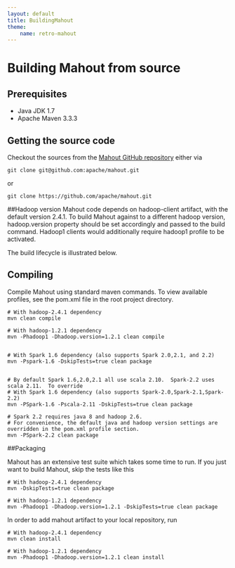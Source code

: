 ```yaml
---
layout: default
title: BuildingMahout
theme:
    name: retro-mahout
---
```


# Building Mahout from source

## Prerequisites

* Java JDK 1.7
* Apache Maven 3.3.3


## Getting the source code

Checkout the sources from the [Mahout GitHub repository](https://github.com/apache/mahout)
either via
 
    git clone git@github.com:apache/mahout.git
or
 
    git clone https://github.com/apache/mahout.git

##Hadoop version
Mahout code depends on hadoop-client artifact, with the default version 2.4.1. To build Mahout against to a
different hadoop version, hadoop.version property should be set accordingly and passed to the build command.
Hadoop1 clients would additionally require hadoop1 profile to be activated.

The build lifecycle is illustrated below. 

## Compiling

Compile Mahout using standard maven commands.  To view available profiles, see the pom.xml file in the root project directory.

    # With hadoop-2.4.1 dependency
    mvn clean compile

    # With hadoop-1.2.1 dependency
    mvn -Phadoop1 -Dhadoop.version=1.2.1 clean compile


    # With Spark 1.6 dependency (also supports Spark 2.0,2.1, and 2.2)
    mvn -Pspark-1.6 -DskipTests=true clean package


    # By default Spark 1.6,2.0,2.1 all use scala 2.10.  Spark-2.2 uses scala 2.11.  To override 
    # With Spark 1.6 dependency (also supports Spark-2.0,Spark-2.1,Spark-2.2)
    mvn -PSpark-1.6 -Pscala-2.11 -DskipTests=true clean package

    # Spark 2.2 requires java 8 and hadoop 2.6.  
    # For convenience, the default java and hadoop version settings are overridden in the pom.xml profile section.
    mvn -PSpark-2.2 clean package

##Packaging

Mahout has an extensive test suite which takes some time to run. If you just want to build Mahout, skip the tests like this

    # With hadoop-2.4.1 dependency
    mvn -DskipTests=true clean package

    # With hadoop-1.2.1 dependency
    mvn -Phadoop1 -Dhadoop.version=1.2.1 -DskipTests=true clean package


In order to add mahout artifact to your local repository, run

    # With hadoop-2.4.1 dependency
    mvn clean install

    # With hadoop-1.2.1 dependency
    mvn -Phadoop1 -Dhadoop.version=1.2.1 clean install

 